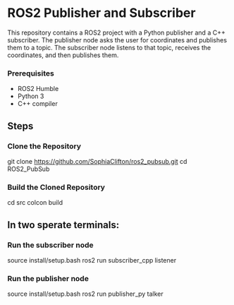 # ROS2 Publisher and Subscriber

This repository contains a ROS2 project with a Python publisher and a C++ subscriber. The publisher node asks the user for coordinates and publishes them to a topic. The subscriber node listens to that topic, receives the coordinates, and then publishes them.

### Prerequisites
- ROS2 Humble 
- Python 3
- C++ compiler

## Steps

### Clone the Repository
git clone https://github.com/SophiaClifton/ros2_pubsub.git
cd ROS2_PubSub

### Build the Cloned Repository
cd src
colcon build

## In two sperate terminals: 
### Run the subscriber node
source install/setup.bash
ros2 run subscriber_cpp listener

### Run the publisher node
source install/setup.bash
ros2 run publisher_py talker
